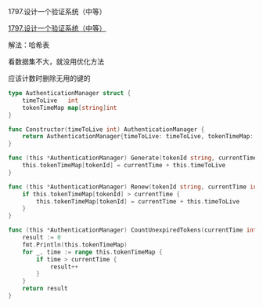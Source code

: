 1797.设计一个验证系统（中等）

[1797.设计一个验证系统（中等）](https://leetcode.cn/problems/design-authentication-manager/)



解法：哈希表

看数据集不大，就没用优化方法

应该计数时删除无用的键的

```go
type AuthenticationManager struct {
	timeToLive   int
	tokenTimeMap map[string]int
}

func Constructor(timeToLive int) AuthenticationManager {
	return AuthenticationManager{timeToLive: timeToLive, tokenTimeMap: map[string]int{}}
}

func (this *AuthenticationManager) Generate(tokenId string, currentTime int) {
	this.tokenTimeMap[tokenId] = currentTime + this.timeToLive
}

func (this *AuthenticationManager) Renew(tokenId string, currentTime int) {
	if this.tokenTimeMap[tokenId] > currentTime {
		this.tokenTimeMap[tokenId] = currentTime + this.timeToLive
	}
}

func (this *AuthenticationManager) CountUnexpiredTokens(currentTime int) int {
	result := 0
	fmt.Println(this.tokenTimeMap)
	for _, time := range this.tokenTimeMap {
		if time > currentTime {
			result++
		}
	}
	return result
}

```



